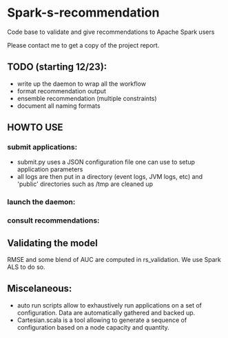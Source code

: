 # Spark-s-recommendation
Code base to validate and give recommendations to Apache Spark users

Please contact me to get a copy of the project report.

## TODO (starting 12/23): 
* write up the daemon to wrap all the workflow
* format recommendation output
* ensemble recommendation (multiple constraints)
* document all naming formats

## HOWTO USE
### submit applications:
* submit.py uses a JSON configuration file one can use to setup application parameters
* all logs are then put in a directory (event logs, JVM logs, etc) and 'public' directories such as /tmp are cleaned up

### launch the daemon:

### consult recommendations:

## Validating the model 
RMSE and some blend of AUC are computed in rs_validation. We use Spark ALS to do so.

## Miscelaneous:
* auto run scripts allow to exhaustively run applications on a set of configuration. Data are automatically gathered and backed up.
* Cartesian.scala is a tool allowing to generate a sequence of configuration based on a node capacity and quantity.

